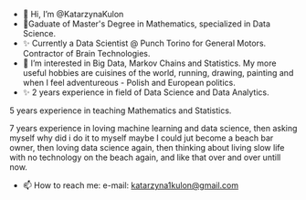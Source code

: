 - 👋 Hi, I’m @KatarzynaKulon
- 🌱Gaduate of Master's Degree in Mathematics, specialized in Data Science.
- ✨ Currently a Data Scientist @ Punch Torino for General Motors. Contractor of Brain Technologies.
- 👀 I’m interested in Big Data, Markov Chains and Statistics. My more useful hobbies are cuisines of the world, running, drawing, painting and when I feel adventureous - Polish and European politics.
- ✨ 2 years experience in field of Data Science and Data Analytics. 

5 years experience in teaching Mathematics and Statistics.

7 years experience in loving machine learning and data science, then asking myself why did i do it to myself maybe I could jut become a beach bar owner, then loving data science again, then thinking about living slow life with no technology on the beach again, and like that over and over untill now.
- 📫 How to reach me: e-mail: katarzyna1kulon@gmail.com

<!---
KatarzynaKulon/KatarzynaKulon is a ✨ special ✨ repository because its `README.md` (this file) appears on your GitHub profile.
You can click the Preview link to take a look at your changes.
--->
